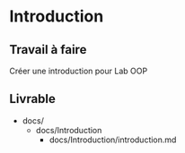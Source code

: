 # Introduction

## Travail à faire

Créer une introduction pour Lab OOP

## Livrable

- docs/
  - docs/Introduction
    - docs/Introduction/introduction.md

